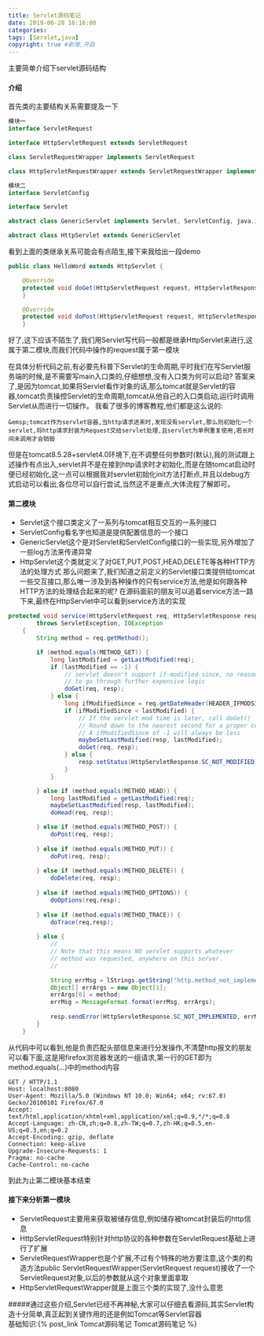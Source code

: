 ```yaml
---
title: Servlet源码笔记
date: 2019-06-28 16:16:00
categories: 
tags: [Servlet,java]
copyright: true #新增,开启
---
```


主要简单介绍下servlet源码结构
<!--more-->
#### 介绍
首先类的主要结构关系需要提及一下

```java
模块一
interface ServletRequest

interface HttpServletRequest extends ServletRequest

class ServletRequestWrapper implements ServletRequest

class HttpServletRequestWrapper extends ServletRequestWrapper implements HttpServletRequest

模块二
interface ServletConfig

interface Servlet

abstract class GenericServlet implements Servlet, ServletConfig, java.io.Serializable

abstract class HttpServlet extends GenericServlet
```

看到上面的类继承关系可能会有点陌生,接下来我给出一段demo

```java
public class HelloWord extends HttpServlet {

    @Override
    protected void doGet(HttpServletRequest request, HttpServletResponse response){
    }

    @Override
    protected void doPost(HttpServletRequest request, HttpServletResponse response){
    }
```
好了,这下应该不陌生了,我们用Servlet写代码一般都是继承HttpServlet来进行,这属于第二模块,而我们代码中操作的request属于第一模块

在具体分析代码之前,有必要先科普下Servlet的生命周期,平时我们在写Servlet服务端的时候,是不需要写main入口类的,仔细想想,没有入口类为何可以启动?
答案来了,是因为tomcat,如果将Servlet看作对象的话,那么tomcat就是Servlet的容器,tomcat负责操控Servlet的生命周期,tomcat从他自己的入口类启动,运行时调用Servlet从而进行一切操作。
我看了很多的博客教程,他们都是这么说的:
```
&emsp;tomcat作为servlet容器,当http请求进来时,发现没有servlet,那么则初始化一个servlet,将http请求封装为Request交给servlet处理,且servlet为单例重复使用,若长时间未调用才会销毁
```
但是在tomcat8.5.28+servlet4.0环境下,在不调整任何参数时(默认),我的测试跟上述操作有点出入,servlet并不是在接到http请求时才初始化,而是在随tomcat启动时便已经初始化,这一点可以根据我对servlet初始化init方法打断点,并且以debug方式启动可以看出,各位尽可以自行尝试,当然这不是重点,大体流程了解即可。

#### 第二模块
+ Servlet这个接口类定义了一系列与tomcat相互交互的一系列接口
+ ServletConfig看名字也知道是提供配置信息的一个接口
+ GenericServlet这个是对Servlet和ServletConfig接口的一些实现,另外增加了一些log方法来传递异常
+ HttpServlet这个类就定义了对GET,PUT,POST,HEAD,DELETE等各种HTTP方法的处理方式
那么问题来了,我们知道之前定义的Servlet接口类提供给tomcat一些交互接口,那么唯一涉及到各种操作的只有service方法,他是如何跟各种HTTP方法的处理结合起来的呢?
在源码面前的朋友可以追着service方法一路下来,最终在HttpServlet中可以看到service方法的实现
```java
protected void service(HttpServletRequest req, HttpServletResponse resp)
        throws ServletException, IOException
    {
        String method = req.getMethod();

        if (method.equals(METHOD_GET)) {
            long lastModified = getLastModified(req);
            if (lastModified == -1) {
                // servlet doesn't support if-modified-since, no reason
                // to go through further expensive logic
                doGet(req, resp);
            } else {
                long ifModifiedSince = req.getDateHeader(HEADER_IFMODSINCE);
                if (ifModifiedSince < lastModified) {
                    // If the servlet mod time is later, call doGet()
                    // Round down to the nearest second for a proper compare
                    // A ifModifiedSince of -1 will always be less
                    maybeSetLastModified(resp, lastModified);
                    doGet(req, resp);
                } else {
                    resp.setStatus(HttpServletResponse.SC_NOT_MODIFIED);
                }
            }

        } else if (method.equals(METHOD_HEAD)) {
            long lastModified = getLastModified(req);
            maybeSetLastModified(resp, lastModified);
            doHead(req, resp);

        } else if (method.equals(METHOD_POST)) {
            doPost(req, resp);
            
        } else if (method.equals(METHOD_PUT)) {
            doPut(req, resp);
            
        } else if (method.equals(METHOD_DELETE)) {
            doDelete(req, resp);
            
        } else if (method.equals(METHOD_OPTIONS)) {
            doOptions(req,resp);
            
        } else if (method.equals(METHOD_TRACE)) {
            doTrace(req,resp);
            
        } else {
            //
            // Note that this means NO servlet supports whatever
            // method was requested, anywhere on this server.
            //

            String errMsg = lStrings.getString("http.method_not_implemented");
            Object[] errArgs = new Object[1];
            errArgs[0] = method;
            errMsg = MessageFormat.format(errMsg, errArgs);
            
            resp.sendError(HttpServletResponse.SC_NOT_IMPLEMENTED, errMsg);
        }
    }
```

从代码中可以看到,他是负责匹配头部信息来进行分发操作,不清楚http报文的朋友可以看下面,这是用firefox浏览器发送的一组请求,第一行的GET即为method.equals(...)中的method内容
```
GET / HTTP/1.1
Host: localhost:8080
User-Agent: Mozilla/5.0 (Windows NT 10.0; Win64; x64; rv:67.0) Gecko/20100101 Firefox/67.0
Accept: text/html,application/xhtml+xml,application/xml;q=0.9,*/*;q=0.8
Accept-Language: zh-CN,zh;q=0.8,zh-TW;q=0.7,zh-HK;q=0.5,en-US;q=0.3,en;q=0.2
Accept-Encoding: gzip, deflate
Connection: keep-alive
Upgrade-Insecure-Requests: 1
Pragma: no-cache
Cache-Control: no-cache
```
到此为止第二模块基本结束

#### 接下来分析第一模块
+ ServletRequest主要用来获取被储存信息,例如储存被tomcat封装后的http信息
+ HttpServletRequest特别针对http协议的各种参数在ServletRequest基础上进行了扩展
+ ServletRequestWrapper也是个扩展,不过有个特殊的地方要注意,这个类的构造方法public ServletRequestWrapper(ServletRequest request)接收了一个ServletRequest对象,以后的参数就从这个对象里面拿取
+ HttpServletRequestWrapper就是上面三个类的实现了,没什么意思

#####通过这些介绍,Servlet已经不再神秘,大家可以仔细去看源码,其实Servlet构造十分简单,真正起到关键作用的还是例如Tomcat等Servlet容器  
基础知识:{% post_link Tomcat源码笔记 Tomcat源码笔记 %}
